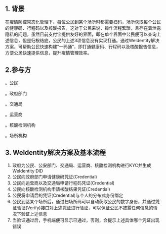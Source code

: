 ## 1. 背景

在疫情防控常态化管理下，每位公民到某个场所时都需要扫码，场所获取每个公民的健康码、行程码以及核酸报告，这对于公民来说，操作流程繁琐，且存在着泄露隐私的问题，虽然目前支付宝提供友好的界面，即在单个界面中公民便可以查询上述信息，但是归根结底，公民的上述3项信息没有实现打通。通过WeIdentity解决方案，可帮助公民快速构建“一码通”，即打通健康码、行程码以及核酸报告信息，方便公民快速提供信息，提升疫情管理效率。

## 2.参与方

。公民

。政府部门

。交通局

。运营商

。核酸检测机构

。场所机构

## 3. WeIdentity解决方案及基本流程

1. 政府为公民、公安部门、交通局、运营商、核酸检测机构进行KYC并生成WeIdentity DID
2. 公民向政府部门申请健康码凭证(Credential)
3. 公民向运营商以及交通局申请行程码凭证(Credential)
4. 公民向核酸检测机构申请核酸结果凭证(Credential)
5. 公民将申请后的凭证(Credential)与个人的分布式身份绑定
6. 公民到达某个场所后，通过扫场所码可以自动获取公民的数字身份，并通过凭证验证(Verify)接口对上述凭证进行验证，可以保证公民不披露任何信息的情况下验证上述信息
7. 当验证通过后，手机端便可显示已通过，否则，会提示上述具体哪个凭证出现错误
